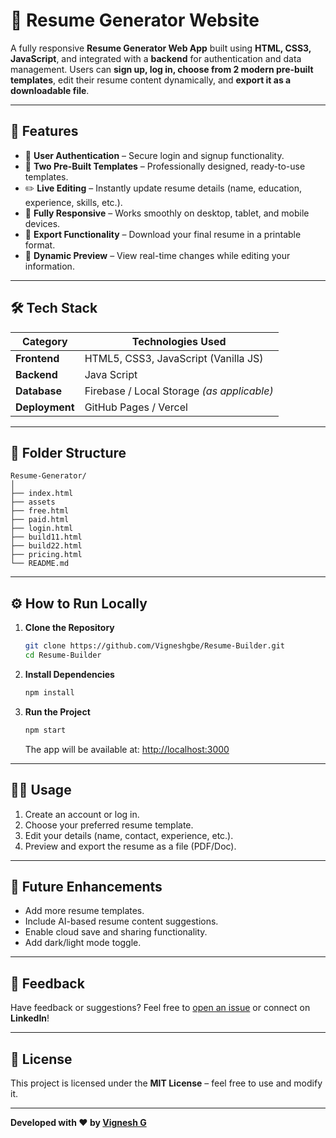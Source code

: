 # 🧾 Resume Generator Website

A fully responsive **Resume Generator Web App** built using **HTML, CSS3, JavaScript**, and integrated with a **backend** for authentication and data management. Users can **sign up, log in, choose from 2 modern pre-built templates**, edit their resume content dynamically, and **export it as a downloadable file**.

---

## 🚀 Features

* 🧠 **User Authentication** – Secure login and signup functionality.
* 🧩 **Two Pre-Built Templates** – Professionally designed, ready-to-use templates.
* ✏️ **Live Editing** – Instantly update resume details (name, education, experience, skills, etc.).
* 📱 **Fully Responsive** – Works smoothly on desktop, tablet, and mobile devices.
* 💾 **Export Functionality** – Download your final resume in a printable format.
* 🎨 **Dynamic Preview** – View real-time changes while editing your information.

---

## 🛠️ Tech Stack

| Category       | Technologies Used                                                   |
| -------------- | ------------------------------------------------------------------- |
| **Frontend**   | HTML5, CSS3, JavaScript (Vanilla JS)                                |
| **Backend**    | Java Script                                                         |
| **Database**   | Firebase / Local Storage *(as applicable)*                          |
| **Deployment** | GitHub Pages / Vercel                                               |

---

## 📂 Folder Structure

```
Resume-Generator/
│
├── index.html
├── assets
├── free.html
├── paid.html
├── login.html
├── build11.html
├── build22.html
├── pricing.html
└── README.md
```

---

## ⚙️ How to Run Locally

1. **Clone the Repository**

   ```bash
   git clone https://github.com/Vigneshgbe/Resume-Builder.git
   cd Resume-Builder
   ```

2. **Install Dependencies**

   ```bash
   npm install
   ```

3. **Run the Project**

   ```bash
   npm start
   ```

   The app will be available at: [http://localhost:3000](http://localhost:3000)

---

## 🧑‍💻 Usage

1. Create an account or log in.
2. Choose your preferred resume template.
3. Edit your details (name, contact, experience, etc.).
4. Preview and export the resume as a file (PDF/Doc).

---

## 🧠 Future Enhancements

* Add more resume templates.
* Include AI-based resume content suggestions.
* Enable cloud save and sharing functionality.
* Add dark/light mode toggle.

---

## 💬 Feedback

Have feedback or suggestions? Feel free to [open an issue](https://github.com/Vigneshgbe/Resume-Builder/issues) or connect on **LinkedIn**!

---

## 📜 License

This project is licensed under the **MIT License** – feel free to use and modify it.

---

**Developed with ❤️ by [Vignesh G](https://github.com/Vigneshgbe)**
